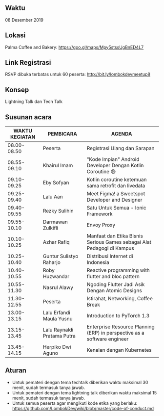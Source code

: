 ## Waktu
08 Desember 2019
## Lokasi
Palma Coffee and Bakery: https://goo.gl/maps/Mpy5stssUgBnED4L7
## Link Registrasi
RSVP dibuka terbatas untuk 60 peserta: http://bit.ly/lombokdevmeetup8

## Konsep
Lightning Talk dan Tech Talk
## Susunan acara
| WAKTU KEGIATAN| PEMBICARA                | AGENDA                                                                   |
|---------------|--------------------------|--------------------------------------------------------------------------| 
| 08.00-08.50   | Peserta                  | Registrasi Ulang dan Sarapan                                             |
| 08.55-09.10   | Khairul Imam             | "Kode Impian" Android Developer Dengan Kotlin Coroutine 😄               |
| 09.10-09.25   | Eby Sofyan               | Kotlin coroutine ketemuan sama retrofit dan livedata                     |
| 09.25-09.40   | Lalu Aan                 | Meet Figma! a Sweetspot Developer and Designer                           |
| 09.40-09.55   | Rezky Sulihin            | Satu Untuk Semua - Ionic Framework                                       |
| 09.55-10.10   | Darmawan Zulkifli        | Envoy Proxy                                                              |
| 10.10-10.25   | Azhar Rafiq              | Manfaat dan Etika Bisnis Serious Games sebagai Alat Pedagogi di Kampus   |
| 10.25-10.40   | Guntur Sulistyo Raharjo  | Distribusi Internet di Indonesia                                         |
| 10.40-10.55   | Roby Huzwandar           | Reactive programming with flutter and bloc pattern                       |
| 10.55-11.30   | Nasrul Alawy             | Ngoding Flutter Jadi Asik Dengan Atomic Designs                          |
| 11.30-12.55   | Peserta                  | Istirahat, Networking, Coffee Break                                      |
| 13.00-13.15   | Lalu Erfandi Maula Yusnu | Introduction to PyTorch 1.3                                              |
| 13.15-13.45   | Lalu Raynaldi Pratama Putra  | Enterprise Resource Planning (ERP) in perspective as a software engineer |
| 13.45-14.15   | Herpiko Dwi Aguno        | Kenalan dengan Kubernetes                                                |

## Aturan
- Untuk pemateri dengan tema techtalk diberikan waktu maksimal 30 menit, sudah termasuk tanya jawab.
- Untuk pemateri dengan tema lightning talk diberikan waktu maksimal 15 menit, sudah termasuk tanya jawab.
- Untuk semua peserta agar mengikuti kode etika yang berlaku: https://github.com/LombokDev/wiki/blob/master/code-of-conduct.md
